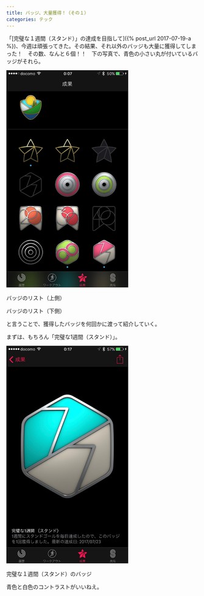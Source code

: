 ```yaml
---
title: バッジ、大量獲得！（その１）
categories: テック
---
```

「[完璧な１週間（スタンド）」の達成を目指して]({% post_url 2017-07-19-a %})、今週は頑張ってきた。その結果、それ以外のバッジも大量に獲得してしまった！　その数、なんと６個！！　下の写真で、青色の小さい丸が付いているバッジがそれら。

<div class="post-img">
<a href="/assets/images/20170724a/IMG_1311.jpeg">
<img src="/assets/images/20170724a/IMG_1311.jpeg" width="320px">
</a>
<p>バッジのリスト（上側）</p>
</div>

<a href="/assets/images/20170724a/IMG_1312.jpeg">
</a>
<p>バッジのリスト（下側）</p>

と言うことで、獲得したバッジを何回かに渡って紹介していく。

まずは、もちろん「完璧な1週間（スタンド）」。

<div class="post-img">
<a href="/assets/images/20170724a/IMG_1313.jpeg">
<img src="/assets/images/20170724a/IMG_1313.jpeg" width="320px">
</a>
<p>完璧な１週間（スタンド）のバッジ</p>
</div>

青色と白色のコントラストがいいねえ。
